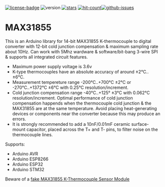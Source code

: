 [![license-badge][]][license] ![version] [![stars][]][stargazers] [![hit-count][]][count][![github-issues][]][issues]

# MAX31855
This is an Arduino library for 14-bit MAX31855 K-thermocouple to digital converter with 12-bit cold junction compensation & maximum sampling rate about 10Hz. Can work with 5Mhz wardware & software/bit-bang 3-wire SPI & supports all integrated circuit features.

- Maximum power supply voltage is 3.6v
- K-type thermocouples have an absolute accuracy of around ±2°C..±6°C.
- Measurement tempereture range -200°C..+700°C ±2°C or -270°C..+1372°C ±6°C
  with 0.25°C resolution/increment.
- Cold junction compensation range -40°C..+125° ±3°C with 0.062°C resolution/increment.
  Optimal performance of cold junction compensation happends when the thermocouple cold junction
  & the MAX31855 are at the same temperature. Avoid placing heat-generating devices or components
  near the converter because this may produce an errors.
- It is strongly recommended to add a 10nF/0.01mF ceramic surface-mount capacitor, placed across
  the T+ and T- pins, to filter noise on the thermocouple lines.

Supports:

- Arduino AVR
- Arduino ESP8266
- Arduino ESP32
- Arduino STM32

Beware of a [fake MAX31855 K-Thermocouple Sensor Module](http://forum.arduino.cc/index.php?topic=526439.0)

[license-badge]: https://img.shields.io/badge/License-GPLv3-blue.svg
[license]:       https://choosealicense.com/licenses/gpl-3.0/
[version]:       https://img.shields.io/badge/Version-1.1.0-green.svg
[stars]:         https://img.shields.io/github/stars/enjoyneering/MAX31855.svg
[stargazers]:    https://github.com/enjoyneering/MAX31855/stargazers
[hit-count]:     http://hits.dwyl.io/enjoyneering/MAX31855.svg
[count]:         http://hits.dwyl.io/enjoyneering/MAX31855/badges
[github-issues]: https://img.shields.io/github/issues/enjoyneering/MAX31855.svg
[issues]:        https://github.com/enjoyneering/MAX31855/issues/

